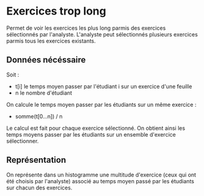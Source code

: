 # Exercices trop long

Permet de voir les exercices les plus long parmis des exercices sélectionnés par l'analyste. L'analyste peut sélectionnés plusieurs exercices parmis tous les exercices existants.

## Données nécéssaire

Soit :
* t[i] le temps moyen passer par l'étudiant i sur un exercice d'une feuille
* n le nombre d'étudiant

On calcule le temps moyen passer par les étudiants sur un même exercice :
* somme(t[0...n]) / n


Le calcul est fait pour chaque exercice sélectionné. On obtient ainsi les temps moyens passer par les étudiants sur un ensemble d'exercice sélectionner.

## Représentation

On représente dans un histogramme une multitude d'exercice (ceux qui ont été choisis par l'analyste) associé au temps moyen passé par les étudiants sur chacun des exercices.





